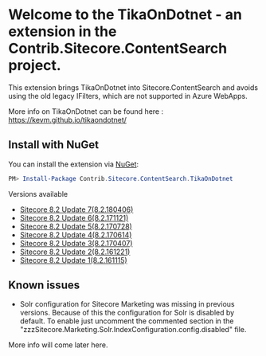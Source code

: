 Welcome to the TikaOnDotnet - an extension in the Contrib.Sitecore.ContentSearch project.
=====================================

This extension brings TikaOnDotnet into Sitecore.ContentSearch and avoids using the old legacy IFilters, which are not supported in Azure WebApps.

More info on TikaOnDotnet can be found here : https://kevm.github.io/tikaondotnet/


## Install with NuGet

You can install the extension via [NuGet](https://www.nuget.org/packages/Contrib.Sitecore.ContentSearch.TikaOnDotnet/):



``` powershell
PM> Install-Package Contrib.Sitecore.ContentSearch.TikaOnDotnet
```

Versions available

* [Sitecore 8.2 Update 7(8.2.180406)](https://www.nuget.org/packages/Contrib.Sitecore.ContentSearch.TikaOnDotnet/8.2.180406.1)
* [Sitecore 8.2 Update 6(8.2.171121)](https://www.nuget.org/packages/Contrib.Sitecore.ContentSearch.TikaOnDotnet/8.2.171121.1)
* [Sitecore 8.2 Update 5(8.2.170728)](https://www.nuget.org/packages/Contrib.Sitecore.ContentSearch.TikaOnDotnet/8.2.170728.1)
* [Sitecore 8.2 Update 4(8.2.170614)](https://www.nuget.org/packages/Contrib.Sitecore.ContentSearch.TikaOnDotnet/8.2.170614.1)
* [Sitecore 8.2 Update 3(8.2.170407)](https://www.nuget.org/packages/Contrib.Sitecore.ContentSearch.TikaOnDotnet/8.2.170407.1)
* [Sitecore 8.2 Update 2(8.2.161221)](https://www.nuget.org/packages/Contrib.Sitecore.ContentSearch.TikaOnDotnet/8.2.161221.1)
* [Sitecore 8.2 Update 1(8.2.161115)](https://www.nuget.org/packages/Contrib.Sitecore.ContentSearch.TikaOnDotnet/8.2.161115.1)

## Known issues

* Solr configuration for Sitecore Marketing was missing in previous versions. Because of this the configuration for Solr is disabled by default. To enable just uncomment the commented section in the "zzzSitecore.Marketing.Solr.IndexConfiguration.config.disabled" file.

More info will come later here.




